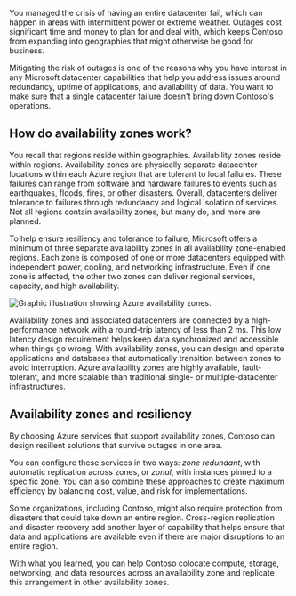 You managed the crisis of having an entire datacenter fail, which can happen in areas with intermittent power or extreme weather. Outages cost significant time and money to plan for and deal with, which keeps Contoso from expanding into geographies that might otherwise be good for business.

Mitigating the risk of outages is one of the reasons why you have interest in any Microsoft datacenter capabilities that help you address issues around redundancy, uptime of applications, and availability of data. You want to make sure that a single datacenter failure doesn't bring down Contoso's operations.

## How do availability zones work?

You recall that regions reside within geographies. Availability zones reside within regions. Availability zones are physically separate datacenter locations within each Azure region that are tolerant to local failures. These failures can range from software and hardware failures to events such as earthquakes, floods, fires, or other disasters. Overall, datacenters deliver tolerance to failures through redundancy and logical isolation of services. Not all regions contain availability zones, but many do, and more are planned.

To help ensure resiliency and tolerance to failure, Microsoft offers a minimum of three separate availability zones in all availability zone-enabled regions. Each zone is composed of one or more datacenters equipped with independent power, cooling, and networking infrastructure. Even if one zone is affected, the other two zones can deliver regional services, capacity, and high availability. 

![Graphic illustration showing Azure availability zones.](../media/availability-zones.png)

Availability zones and associated datacenters are connected by a high-performance network with a round-trip latency of less than 2 ms. This low latency design requirement helps keep data synchronized and accessible when things go wrong. With availability zones, you can design and operate applications and databases that automatically transition between zones to avoid interruption. Azure availability zones are highly available, fault-tolerant, and more scalable than traditional single- or multiple-datacenter infrastructures.

## Availability zones and resiliency

By choosing Azure services that support availability zones, Contoso can design resilient solutions that survive outages in one area.

You can configure these services in two ways: _zone redundant_, with automatic replication across zones, or _zonal_, with instances pinned to a specific zone. You can also combine these approaches to create maximum efficiency by balancing cost, value, and risk for implementations.

Some organizations, including Contoso, might also require protection from disasters that could take down an entire region. Cross-region replication and disaster recovery add another layer of capability that helps ensure that data and applications are available even if there are major disruptions to an entire region.

With what you learned, you can help Contoso colocate compute, storage, networking, and data resources across an availability zone and replicate this arrangement in other availability zones.
